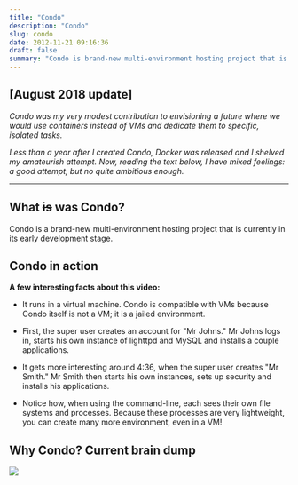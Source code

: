 ```yaml
---
title: "Condo"
description: "Condo"
slug: condo
date: 2012-11-21 09:16:36
draft: false
summary: "Condo is brand-new multi-environment hosting project that is currently in its early development stage."
---
```


## [August 2018 update]

*Condo was my very modest contribution to envisioning a future where we would use containers instead of VMs and dedicate them to specific, isolated tasks.*

*Less than a year after I created Condo, Docker was released and I shelved my amateurish attempt.*
*Now, reading the text below, I have mixed feelings: a good attempt, but no quite ambitious enough.*

---

## What ~~is~~ was Condo?

Condo is a brand-new multi-environment hosting project that is currently in its
early development stage.

## Condo in action



  
**A few interesting facts about this video:**  
  
* It runs in a virtual machine. Condo is compatible with VMs because Condo itself is not a VM; it is a jailed environment.  
  
* First, the super user creates an account for "Mr Johns." Mr Johns logs in, starts his own instance of lighttpd and MySQL and installs a couple applications.  
  
* It gets more interesting around 4:36, when the super user creates "Mr Smith." Mr Smith then starts his own instances, sets up security and installs his applications.  
  
* Notice how, when using the command-line, each sees their own file systems and processes. Because these processes are very lightweight, you can create many more environment, even in a VM!  
  
  
  

## Why Condo? Current brain dump



![](/images/braindump.jpg)



